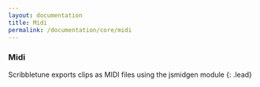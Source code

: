 ```yaml
---
layout: documentation
title: Midi
permalink: /documentation/core/midi
---
```


### Midi
Scribbletune exports clips as MIDI files using the jsmidgen module
{: .lead}